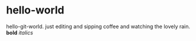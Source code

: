 # hello-world
hello-git-world. just editing and sipping coffee and watching the lovely rain.
**bold** *italics*
